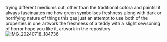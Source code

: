 trying different mediums out, other than
the traditional colora and paints!
it always fascinaates me how green symbolises freshness along with 
dark or horrifying nature of things
this qas just an attempt to use both 
of the properties in one artwork
the freshness of a teddy with a slight
sewsoning of horror
hope you like it, artwork in the repository 
![IMG_20240718_184736](https://github.com/user-attachments/assets/0af0e782-11d8-4ded-9e28-19d1483b890a)
